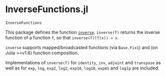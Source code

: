 # InverseFunctions.jl

```@docs
InverseFunctions
```

This package defines the function [`inverse`](@ref). `inverse(f)` returns the inverse function of a function `f`, so that `inverse(f)(f(x)) ≈ x`.

`inverse` supports mapped/broadcasted functions (via `Base.Fix1`) and (on Julia >=v1.6) function composition.

Implementations of `inverse(f)` for `identity`, `inv`, `adjoint` and `transpose` as well as for `exp`, `log`, `exp2`, `log2`, `exp10`, `log10`, `expm1` and `log1p` are included.
